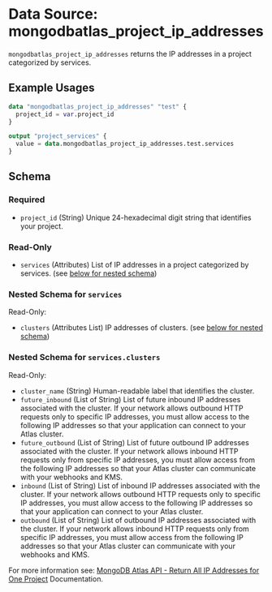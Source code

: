# Data Source: mongodbatlas_project_ip_addresses

`mongodbatlas_project_ip_addresses` returns the IP addresses in a project categorized by services.

## Example Usages
```terraform
data "mongodbatlas_project_ip_addresses" "test" {
  project_id = var.project_id
}

output "project_services" {
  value = data.mongodbatlas_project_ip_addresses.test.services
}
```

<!-- schema generated by tfplugindocs -->
## Schema

### Required

- `project_id` (String) Unique 24-hexadecimal digit string that identifies your project.

### Read-Only

- `services` (Attributes) List of IP addresses in a project categorized by services. (see [below for nested schema](#nestedatt--services))

<a id="nestedatt--services"></a>
### Nested Schema for `services`

Read-Only:

- `clusters` (Attributes List) IP addresses of clusters. (see [below for nested schema](#nestedatt--services--clusters))

<a id="nestedatt--services--clusters"></a>
### Nested Schema for `services.clusters`

Read-Only:

- `cluster_name` (String) Human-readable label that identifies the cluster.
- `future_inbound` (List of String) List of future inbound IP addresses associated with the cluster. If your network allows outbound HTTP requests only to specific IP addresses, you must allow access to the following IP addresses so that your application can connect to your Atlas cluster.
- `future_outbound` (List of String) List of future outbound IP addresses associated with the cluster. If your network allows inbound HTTP requests only from specific IP addresses, you must allow access from the following IP addresses so that your Atlas cluster can communicate with your webhooks and KMS.
- `inbound` (List of String) List of inbound IP addresses associated with the cluster. If your network allows outbound HTTP requests only to specific IP addresses, you must allow access to the following IP addresses so that your application can connect to your Atlas cluster.
- `outbound` (List of String) List of outbound IP addresses associated with the cluster. If your network allows inbound HTTP requests only from specific IP addresses, you must allow access from the following IP addresses so that your Atlas cluster can communicate with your webhooks and KMS.

For more information see: [MongoDB Atlas API - Return All IP Addresses for One Project](https://www.mongodb.com/docs/api/doc/atlas-admin-api-v2/operation/operation-returnallipaddresses) Documentation.
